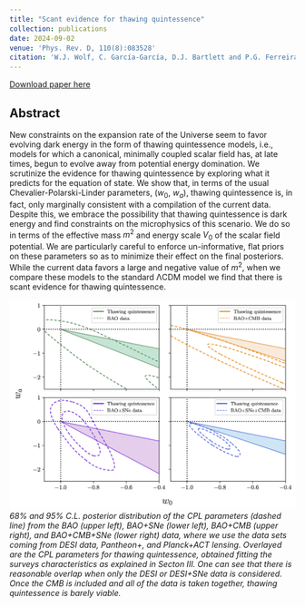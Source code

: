 ```yaml
---
title: "Scant evidence for thawing quintessence"
collection: publications
date: 2024-09-02
venue: 'Phys. Rev. D, 110(8):083528'
citation: 'W.J. Wolf, C. García-García, D.J. Bartlett and P.G. Ferreira (2024). &quot;Scant evidence for thawing quintessence.&quot; <i>Phys. Rev. D, 110(8):083528</i>.'
---
```


[Download paper here](https://arxiv.org/abs/2408.17318)

## Abstract
New constraints on the expansion rate of the Universe seem to favor evolving dark energy in the form of thawing quintessence models, i.e., models for which a canonical, minimally coupled scalar field has, at late times, begun to evolve away from potential energy domination.
We scrutinize the evidence for thawing quintessence by exploring what it predicts for the equation of state.
We show that, in terms of the usual Chevalier-Polarski-Linder parameters, ($w_0$, $w_a$), thawing quintessence is, in fact, only marginally consistent with a compilation of the current data. 
Despite this, we embrace the possibility that thawing quintessence is dark energy and find constraints on the microphysics of this scenario.
We do so in terms of the effective mass $m^2$ and energy scale $V_0$ of the scalar field potential. 
We are particularly careful to enforce un-informative, flat priors on these parameters so as to minimize their effect on the final posteriors. 
While the current data favors a large and negative value of $m^2$, when we compare these models to the standard ΛCDM model we find that there is scant evidence for thawing quintessence.

![ili_fit](/files/2024-09-02-thawingquintessence.png)
*68% and 95% C.L. posterior distribution of the CPL parameters (dashed line) from the BAO (upper left), BAO+SNe (lower left), BAO+CMB (upper right), and BAO+CMB+SNe (lower right) data, 
where we use the data sets coming from  DESI data, Pantheon+, and Planck+ACT lensing. 
Overlayed are the CPL parameters for thawing quintessence, obtained fitting the surveys characteristics as explained in Secton III.
One can see that there is reasonable overlap when only the DESI or DESI+SNe data is considered. 
Once the CMB is included and all of the data is taken together, thawing quintessence is barely viable.*
